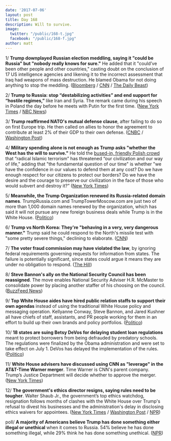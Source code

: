 ```yaml
---
date: '2017-07-06'
layout: post
title: Day 168
description: Will to survive.
image:
  twitter: "/public/168-t.jpg"
  facebook: "/public/168-f.jpg"
author: matt
---
```

1/ **Trump downplayed Russian election meddling, saying it "could be Russia" but "nobody really knows for sure."** He added that it "could’ve been other people and other countries," casting doubt on the conclusion of 17 US intelligence agencies and likening it to the incorrect assessment that Iraq had weapons of mass destruction. He blamed Obama for not doing anything to stop the meddling. ([Bloomberg](https://www.bloomberg.com/news/articles/2017-07-06/trump-cites-russian-election-meddling-but-blames-others-too) / [CNN](http://www.cnn.com/2017/07/06/politics/trump-election-meddling-russia/index.html) / [The Daily Beast](http://www.thedailybeast.com/trump-attacks-u-s-spies-says-other-people-could-have-hacked-2016))

2/ **Trump to Russia: stop “destabilizing activities” and end support for “hostile regimes,”** like Iran and Syria. The remark came during his speech in Poland the day before he meets with Putin for the first time.  ([New York Times](https://www.nytimes.com/2017/07/06/world/europe/donald-trump-poland-g20-hamburg.html) / [NBC News](http://www.nbcnews.com/news/world/donald-trump-u-s-will-confront-north-korea-over-very-n779986))

3/ **Trump reaffirmed NATO's mutual defense clause**, after failing to do so on first Europe trip. He then called on allies to honor the agreement to contribute at least 2% of their GDP to their own defense. ([CNBC](http://www.cnbc.com/2017/07/06/trump-us-stands-firmly-behind-nato-article-5.html) / [Washington Post](https://www.washingtonpost.com/news/post-politics/wp/2017/07/06/in-poland-trump-reaffirms-commitment-to-nato-chides-russia/))

4/ **Military spending alone is not enough as Trump asks "whether the West has the will to survive."** He told the [bused-in, friendly Polish crowd](https://whatthefuckjusthappenedtoday.com/2017/07/05/Day-167/#7-trump-flew-to-europe-today-stoppin) that “radical Islamic terrorism” has threatened “our civilization and our way of life," adding that "the fundamental question of our time" is whether "we have the confidence in our values to defend them at any cost? Do we have enough respect for our citizens to protect our borders? Do we have the desire and the courage to preserve our civilization in the face of those who would subvert and destroy it?” ([New York Times](https://www.nytimes.com/2017/07/06/world/europe/donald-trump-poland-speech.html))

5/ **Meanwhile, the Trump Organization renewed its Russia-related domain names**. TrumpRussia.com and TrumpTowerMoscow.com are just two of more than 1,000 domain names renewed by the organization, which has said it will not pursue any new foreign business deals while Trump is in the White House. ([Politico](http://www.politico.com/story/2017/07/05/trump-tower-moscow-240238))

6/ **Trump vs North Korea: They're "behaving in a very, very dangerous manner."** Trump said he could respond to the North's missile test with "some pretty severe things," declining to elaborate. ([CNN](http://www.cnn.com/2017/07/06/politics/trump-poland-duda/index.html))

7/ **The voter fraud commission may have violated the law**, by ignoring federal requirements governing requests for information from states. The failure is potentially significant, since states could argue it means they are under no obligation to respond. ([The Hill](http://thehill.com/regulation/other/340738-voter-fraud-commission-may-have-violated-law?rnd=1499292453))

8/ **Steve Bannon's ally on the National Security Council has been reassigned**. The move enables National Security Adviser H.R. McMaster to consolidate power by placing another staffer of his choosing on the council. ([BuzzFeed News](https://www.buzzfeed.com/johnhudson/bannon-ally-leaves-white-house-as-mcmaster-consolidates))

9/ **Top White House aides have hired public relation staffs to support their own agendas** instead of using the traditional White House policy and messaging operation. Kellyanne Conway, Steve Bannon, and Jared Kushner all have chiefs of staff, assistants, and PR people working for them in an effort to build up their own brands and policy portfolios. ([Politico](http://www.politico.com/story/2017/07/06/trump-west-wing-staff-kushner-240244))

10/ **18 states are suing Betsy DeVos for delaying student loan regulations** meant to protect borrowers from being defrauded by predatory schools. The regulations were finalized by the Obama administration and were set to take effect on July 1. DeVos has delayed the implementation of the rules. ([Politico](http://www.politico.com/story/2017/07/06/18-states-sue-devos-over-delay-of-student-loan-protections-240260))

11/ **White House advisers have discussed using CNN as "leverage" in the AT&T-Time Warner merger**. Time Warner is CNN's parent company. Trump’s Justice Department will decide whether to approve the merger. ([New York Times](https://www.nytimes.com/2017/07/05/business/media/jeffrey-zucker-cnn-trump.html))

12/ **The government's ethics director resigns, saying rules need to be tougher**. Walter Shaub Jr., the government’s top ethics watchdog, resignation follows months of clashes with the White House over Trump's refusal to divest his businesses and the administration's delay in disclosing ethics waivers for appointees. ([New York Times](https://www.nytimes.com/2017/07/06/us/politics/walter-shaub-office-of-government-ethics-resign.html) / [Washington Post](https://www.washingtonpost.com/politics/federal-ethics-chief-who-clashed-with-white-house-announces-he-will-step-down/2017/07/06/4732c308-624c-11e7-a4f7-af34fc1d9d39_story.html) / [NPR](http://www.npr.org/2017/07/06/535781749/ethics-office-director-walter-shaub-resigns-saying-rules-need-to-be-tougher))

poll/ **A majority of Americans believe Trump has done something either illegal or unethical** when it comes to Russia. 54% believe he has done something illegal, while 29% think he has done something unethical. ([NPR](http://www.npr.org/2017/07/06/535626356/on-russia-republican-and-democratic-lenses-have-a-very-different-tint))
